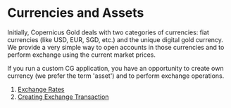# Currencies and Assets

Initially, Copernicus Gold deals with two categories of currencies: fiat currencies (like USD, EUR, SGD, etc.) and 
the unique digital gold currency. We provide a very simple way to open accounts in those currencies and to perform
exchange using the current market prices.

If you run a custom CG application, you have an opportunity to create own currency (we prefer the term 'asset') and
to perform exchange operations.

1. [Exchange Rates](./rates.md)
2. [Creating Exchange Transaction](./exchangetransaction.md)
